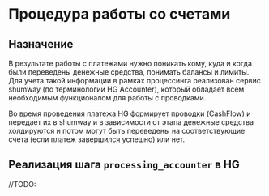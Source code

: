 # Процедура работы со счетами

## Назначение

В результате работы с платежами нужно поникать кому, куда и когда были переведены 
денежные средства, понимать балансы и лимиты. Для учета такой информации в
рамках процессинга реализован сервис shumway (по терминологии HG Accounter),
который обладает всем необходимым функционалом для работы с проводками.

Во время проведения платежа HG формирует проводки (CashFlow) и передает их
в shumway и в зависимости от этапа денежные средства холдируются и потом могут 
быть переведены на соответствующие счета (если платеж завершился успешно) или нет.

## Реализация шага `processing_accounter` в HG

//TODO: 